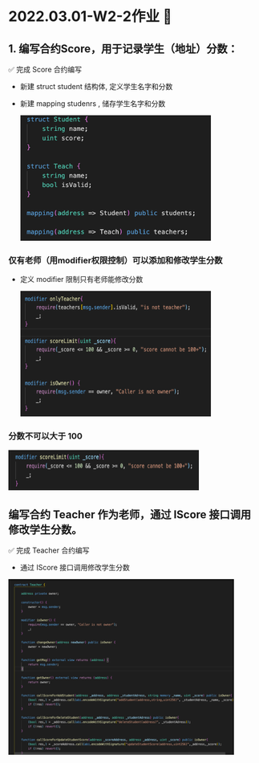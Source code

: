 # 2022.03.01-W2-2作业 📔

## 1. 编写合约Score，⽤于记录学⽣（地址）分数：

✅ 完成 Score 合约编写

* 新建 struct student 结构体, 定义学生名字和分数
* 新建 mapping studenrs , 储存学生名字和分数

    <img style="width:380px;height:250px" src="./2022-03-06-10-57-20.png"  alt="见根目录图片"/>


### 仅有⽼师（⽤modifier权限控制）可以添加和修改学⽣分数

* 定义 modifier 限制只有老师能修改分数

    <img style="width:380px;height:250px" src="./2022-03-06-11-00-33.png"  alt="见根目录图片"/>


### 分数不可以⼤于 100

<img style="width:380px;height:80px" src="./2022-03-06-11-02-15.png"  alt="见根目录图片"/>

## 编写合约 Teacher 作为⽼师，通过 IScore 接⼝调⽤修改学⽣分数。

✅ 完成 Teacher 合约编写

* 通过 IScore 接⼝调⽤修改学⽣分数

<img style="width:450px;height:350px" src="./2022-03-06-11-03-57.png"  alt="见根目录图片"/>
